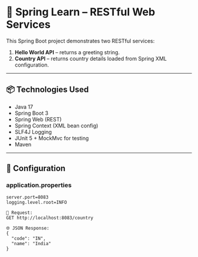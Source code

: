 # 🌱 Spring Learn – RESTful Web Services

This Spring Boot project demonstrates two RESTful services:

1. **Hello World API** – returns a greeting string.
2. **Country API** – returns country details loaded from Spring XML configuration.

---

## 📦 Technologies Used

- Java 17
- Spring Boot 3
- Spring Web (REST)
- Spring Context (XML bean config)
- SLF4J Logging
- JUnit 5 + MockMvc for testing
- Maven

---

## 🔧 Configuration

### application.properties

```properties
server.port=8083
logging.level.root=INFO

🔗 Request:
GET http://localhost:8083/country

🌐 JSON Response:
{
  "code": "IN",
  "name": "India"
}
